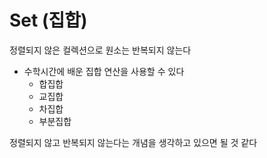 # Set (집합)
  정렬되지 않은 컬렉션으로 원소는 반복되지 않는다  

  - 수학시간에 배운 집합 연산을 사용할 수 있다
    - 합집합
    - 교집합
    - 차집합
    - 부분집합  

  정렬되지 않고 반복되지 않는다는 개념을 생각하고 있으면 될 것 같다
